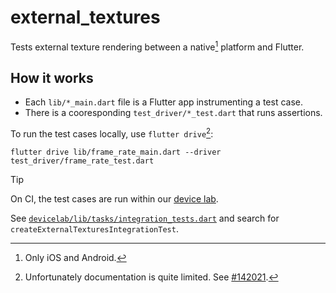 # external_textures

Tests external texture rendering between a native[^1] platform and Flutter.

## How it works

- Each `lib/*_main.dart` file is a Flutter app instrumenting a test case.
- There is a cooresponding `test_driver/*_test.dart` that runs assertions.

To run the test cases locally, use `flutter drive`[^2]:

```shell
flutter drive lib/frame_rate_main.dart --driver test_driver/frame_rate_test.dart
```

> [!TIP]
> On CI, the test cases are run within our [device lab](../../devicelab/README.md).
>
> See [`devicelab/lib/tasks/integration_tests.dart`](../../devicelab/lib/tasks/integration_tests.dart)
> and search for `createExternalTexturesIntegrationTest`.

[^1]: Only iOS and Android.
[^2]: Unfortunately documentation is quite limited. See [#142021](https://github.com/flutter/flutter/issues/142021).
